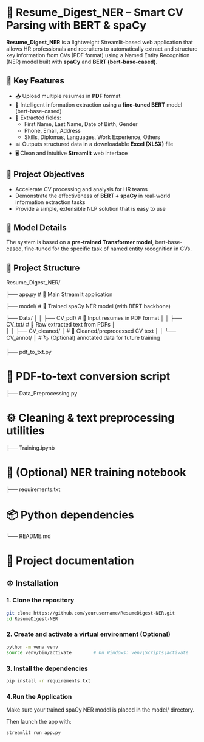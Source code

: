# 📄 Resume_Digest_NER – Smart CV Parsing with BERT & spaCy

**Resume_Digest_NER** is a lightweight Streamlit-based web application that allows HR professionals and recruiters to automatically extract and structure key information from CVs (PDF format) using a Named Entity Recognition (NER) model built with **spaCy** and **BERT (bert-base-cased)**.



## 🚀 Key Features

- 📥 Upload multiple resumes in **PDF** format  
- 🧠  Intelligent information extraction using a **fine-tuned BERT** model (bert-base-cased)
- 📄 Extracted fields:
  - First Name, Last Name, Date of Birth, Gender
  - Phone, Email, Address
  - Skills, Diplomas, Languages, Work Experience, Others
- 📊 Outputs structured data in a downloadable **Excel (XLSX)** file  
- 🖥️ Clean and intuitive **Streamlit** web interface  



## 🎯 Project Objectives
- Accelerate CV processing and analysis for HR teams
- Demonstrate the effectiveness of **BERT + spaCy** in real-world information extraction tasks
- Provide a simple, extensible NLP solution that is easy to use



## 🧠 Model Details
The system is based on a **pre-trained Transformer model**, bert-base-cased, fine-tuned for the specific task of named entity recognition in CVs.



## 📁 Project Structure


Resume_Digest_NER/

├── app.py # 🚀 Main Streamlit application

├── model/ # 🧠 Trained spaCy NER model (with BERT backbone)

├── Data/
│
│   ├── CV_pdf/ # 📄 Input resumes in PDF format
│
│   ├── CV_txt/ # 📝 Raw extracted text from PDFs
│   
│
│   ├── CV_cleaned/
│   # 🧹 Cleaned/preprocessed CV text
│
│   └── CV_annot/
│   # 🏷️ (Optional) annotated data for future training

├── pdf_to_txt.py
# 🔧 PDF-to-text conversion script

├── Data_Preprocessing.py
# ⚙️ Cleaning & text preprocessing utilities

├── Training.ipynb
# 📘 (Optional) NER training notebook

├── requirements.txt
# 📦 Python dependencies

└── README.md
# 📄 Project documentation




## ⚙️ Installation

### 1. Clone the repository

```bash
git clone https://github.com/yourusername/ResumeDigest-NER.git
cd ResumeDigest-NER
```

### 2. Create and activate a virtual environment (Optional) 

```bash
python -m venv venv
source venv/bin/activate        # On Windows: venv\Scripts\activate
```

### 3. Install the dependencies

```bash
pip install -r requirements.txt
```

### 4.Run the Application
Make sure your trained spaCy NER model is placed in the model/ directory.

Then launch the app with:

```bash
streamlit run app.py
```

